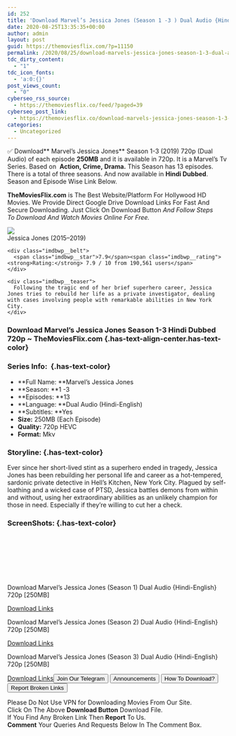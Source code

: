 ```yaml
---
id: 252
title: 'Download Marvel’s Jessica Jones (Season 1 -3 ) Dual Audio {Hindi-English} 720p HEVC WeB-HD [250MB]'
date: 2020-08-25T13:35:35+00:00
author: admin
layout: post
guid: https://themoviesflix.com/?p=11150
permalink: /2020/08/25/download-marvels-jessica-jones-season-1-3-dual-audio-hindi-english-720p-hevc-web-hd-250mb/
tdc_dirty_content:
  - "1"
tdc_icon_fonts:
  - 'a:0:{}'
post_views_count:
  - "0"
cyberseo_rss_source:
  - https://themoviesflix.co/feed/?paged=39
cyberseo_post_link:
  - https://themoviesflix.co/download-marvels-jessica-jones-season-1-3-hindi-720p/
categories:
  - Uncategorized
---
```

✅&nbsp;Download**&nbsp;Marvel’s Jessica Jones**&nbsp;Season 1-3 (2019) 720p (Dual Audio) of each episode&nbsp;**250MB**&nbsp;and it is available in&nbsp;720p. It is a Marvel’s Tv Series. Based on &nbsp;**Action,&nbsp;Crime,&nbsp;Drama.**&nbsp;This Season has 13 episodes. There is a total of three seasons. And now available in&nbsp;**Hindi Dubbed**. Season and Episode Wise Link Below.

**TheMoviesFlix.com**&nbsp;is The Best Website/Platform For Hollywood HD Movies. We Provide Direct Google Drive Download Links For Fast And Secure Downloading. Just Click On Download Button&nbsp;_And Follow Steps To&nbsp;Download And Watch Movies Online For Free._

<div class="imdbwp imdbwp--movie dark">
  <div class="imdbwp__thumb">
    <a class="imdbwp__link" target="_blank" title="Jessica Jones" href="https://www.imdb.com/title/tt2357547/" rel="nofollow noopener noreferrer"><img class="imdbwp__img" src="https://m.media-amazon.com/images/M/MV5BM2QyNmZkNTYtZWQyZi00NDhhLWEzMDItYmIzY2U4ZWVmOWNhXkEyXkFqcGdeQXVyNDg4NjY5OTQ@._V1_SX300.jpg" /></a>
  </div>
  
  <div class="imdbwp__content">
    <div class="imdbwp__header">
      <span class="imdbwp__title">Jessica Jones</span> (2015–2019)
    </div>
    
    <div class="imdbwp__belt">
      <span class="imdbwp__star">7.9</span><span class="imdbwp__rating"><strong>Rating:</strong> 7.9 / 10 from 190,561 users</span>
    </div>
    
    <div class="imdbwp__teaser">
      Following the tragic end of her brief superhero career, Jessica Jones tries to rebuild her life as a private investigator, dealing with cases involving people with remarkable abilities in New York City.
    </div>
  </div>
</div>

### Download Marvel’s Jessica Jones Season 1-3 Hindi Dubbed 720p ~ TheMoviesFlix.com {.has-text-align-center.has-text-color}

### Series Info:&nbsp; {.has-text-color}

  * **Full Name:&nbsp;**Marvel’s Jessica Jones
  * **Season:&nbsp;**1 -3
  * **Episodes:&nbsp;**13
  * **Language:&nbsp;**Dual Audio (Hindi-English)
  * **Subtitles:&nbsp;**Yes
  * **Size:**&nbsp;250MB (Each Episode)
  * **Quality:**&nbsp;720p HEVC
  * **Format:**&nbsp;Mkv

### Storyline: {.has-text-color}

Ever since her short-lived stint as a superhero ended in tragedy, Jessica Jones has been rebuilding her personal life and career as a hot-tempered, sardonic private detective in Hell’s Kitchen, New York City. Plagued by self-loathing and a wicked case of PTSD, Jessica battles demons from within and without, using her extraordinary abilities as an unlikely champion for those in need. Especially if they’re willing to cut her a check.

### ScreenShots: {.has-text-color}

<div class="wp-block-image">
  <figure class="aligncenter"><img src="https://i.imgur.com/T10zclq.jpg" alt /></figure>
</div>

<div class="wp-block-image">
  <figure class="aligncenter"><img src="https://i.imgur.com/LGefk47.jpg" alt /></figure>
</div>

<div class="wp-block-image">
  <figure class="aligncenter"><img src="https://i.imgur.com/8EDZHoE.png" alt /></figure>
</div>

<div class="wp-block-image">
  <figure class="aligncenter"><img src="https://i.imgur.com/Ao63WFb.jpg" alt /></figure>
</div>

<div class="wp-block-image">
  <figure class="aligncenter"><img src="https://i.imgur.com/ECJud5t.png" alt /></figure>
</div>

<div class="wp-block-image">
  <figure class="aligncenter"><img src="https://i.imgur.com/k1GQbBE.jpg" alt /></figure>
</div>

<div class="wp-block-image">
  <figure class="aligncenter"><img src="https://i.imgur.com/MhCR2e5.png" alt /></figure>
</div>

<div class="wp-block-image">
  <figure class="aligncenter"><img src="https://i.imgur.com/GhuVD6n.jpg" alt /></figure>
</div>

<p class="has-text-align-center has-text-color has-medium-font-size">
  Download Marvel’s Jessica Jones (Season 1) Dual Audio {Hindi-English} 720p [250MB]
</p>

<span class="mb-center maxbutton-3-center"><span class="maxbutton-3-container mb-container"><a class="maxbutton-3 maxbutton maxbutton-post-button" target="_blank" rel="nofollow noopener noreferrer" href="https://coinquint.com/a7558/"><span class="mb-text">Download Links</span></a></span></span>

<p class="has-text-align-center has-text-color has-medium-font-size">
  Download Marvel’s Jessica Jones (Season 2) Dual Audio {Hindi-English} 720p [250MB]
</p>

<span class="mb-center maxbutton-3-center"><span class="maxbutton-3-container mb-container"><a class="maxbutton-3 maxbutton maxbutton-post-button" target="_blank" rel="nofollow noopener noreferrer" href="https://coinquint.com/a7560/"><span class="mb-text">Download Links</span></a></span></span>

<p class="has-text-align-center has-text-color has-medium-font-size">
  Download Marvel’s Jessica Jones (Season 3) Dual Audio {Hindi-English} 720p [250MB]
</p>

<span class="mb-center maxbutton-3-center"><span class="maxbutton-3-container mb-container"><a class="maxbutton-3 maxbutton maxbutton-post-button" target="_blank" rel="nofollow noopener noreferrer" href="https://coinquint.com/a7564/"><span class="mb-text">Download Links</span></a></span></span><a href="https://t.me/themoviesflixcom" target="_blank" data-wpel-link="external" rel="nofollow external noopener noreferrer"><button class="button button5">Join Our Telegram</button></a> <a href="https://themoviesflix.co/download-marvels-jessica-jones-season-1-3-hindi-720p/#" target="_blank" data-wpel-link="external" rel="nofollow external noopener noreferrer"><button class="button button5">Announcements</button></a> <a href="https://themoviesflix.com/how-to-download/" target="_blank" data-wpel-link="external" rel="nofollow external noopener noreferrer"><button class="button button5">How To Download?</button></a> <a href="https://themoviesflix.co/download-marvels-jessica-jones-season-1-3-hindi-720p/#" target="_blank" data-wpel-link="external" rel="nofollow external noopener noreferrer"><button class="button button5">Report Broken Links</button></a> 

<div class="alert alert-danger">
  Please Do Not Use VPN for Downloading Movies From Our Site.
</div>

<div class="alert alert-success">
  Click On The Above <strong>Download Button</strong> Download File.
</div>

<div class="alert alert-warning">
  If You Find Any Broken Link Then <strong>Report</strong> To Us.
</div>

<div class="alert alert-info">
  <strong>Comment</strong> Your Queries And Requests Below In The Comment Box.
</div>